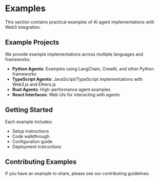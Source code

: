 # Examples

This section contains practical examples of AI agent implementations with Web3 integration.

## Example Projects

We provide example implementations across multiple languages and frameworks:

- **Python Agents**: Examples using LangChain, CrewAI, and other Python frameworks
- **TypeScript Agents**: JavaScript/TypeScript implementations with Web3.js and Ethers.js
- **Rust Agents**: High-performance agent examples
- **React Interfaces**: Web UIs for interacting with agents

## Getting Started

Each example includes:

- Setup instructions
- Code walkthrough
- Configuration guide
- Deployment instructions

## Contributing Examples

If you have an example to share, please see our contributing guidelines.

